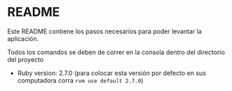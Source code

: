 # README

Este README contiene los pasos necesarios para poder levantar la aplicación.

Todos los comandos se deben de correr en la consola dentro del directorio del proyecto

* Ruby version: 2.7.0 (para colocar esta versión por defecto en sus computadora corra `rvm use default 2.7.0`)

